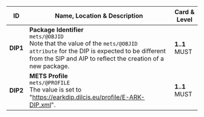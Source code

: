 |  ID     | Name, Location & Description | Card & Level |
| ------- | ---------------------------- | ------------ |
| <a name="DIP1"></a>**DIP1** | **Package Identifier** <br/> `mets/@OBJID` <br/> Note that the value of the `mets/@OBJID attribute` for the DIP is expected to be different from the SIP and AIP to reflect the creation of a new package. | **1..1** <br/> MUST |
| <a name="DIP2"></a>**DIP2** | **METS Profile** <br/> `mets/@PROFILE` <br/> The value is set to "https://earkdip.dilcis.eu/profile/E-ARK-DIP.xml". | **1..1** <br/> MUST |
